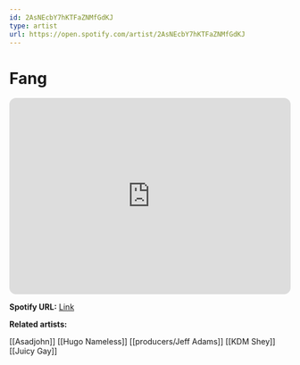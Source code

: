 ```yaml
---
id: 2AsNEcbY7hKTFaZNMfGdKJ
type: artist
url: https://open.spotify.com/artist/2AsNEcbY7hKTFaZNMfGdKJ
---
```

# Fang

<iframe style="border-radius:12px" src="https://open.spotify.com/embed/artist/2AsNEcbY7hKTFaZNMfGdKJ" width="100%" height="352" frameBorder="0" allowfullscreen="" allow="autoplay; clipboard-write; encrypted-media; fullscreen; picture-in-picture" loading="lazy"></iframe>

**Spotify URL:** [Link](https://open.spotify.com/artist/2AsNEcbY7hKTFaZNMfGdKJ)

**Related artists:**

[[Asadjohn]]
[[Hugo Nameless]]
[[producers/Jeff Adams]]
[[KDM Shey]]
[[Juicy Gay]]
